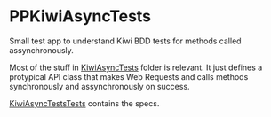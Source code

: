 PPKiwiAsyncTests
================

Small test app to understand Kiwi BDD tests for methods called assynchronously.

Most of the stuff in [KiwiAsyncTests](https://github.com/pragmapilot/PPKiwiAsyncTests/tree/master/KiwiAsyncTests) folder is relevant. It just defines a protypical API class that makes Web Requests and calls methods synchronously and assynchronously on success. 


[KiwiAsyncTestsTests](https://github.com/pragmapilot/PPKiwiAsyncTests/tree/master/KiwiAsyncTestsTests) contains the specs.
